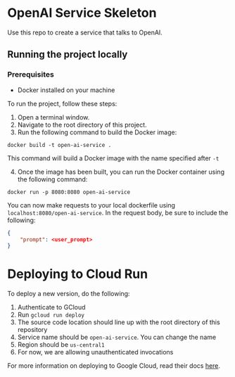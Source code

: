 # OpenAI Service Skeleton
Use this repo to create a service that talks to OpenAI.

## Running the project locally

### Prerequisites
* Docker installed on your machine

To run the project, follow these steps:

1. Open a terminal window.
2. Navigate to the root directory of this project.
3. Run the following command to build the Docker image:
```shell
docker build -t open-ai-service .
```

This command will build a Docker image with the name specified after `-t`

4. Once the image has been built, you can run the Docker container using the following command:
```shell
docker run -p 8080:8080 open-ai-service
```
You can now make requests to your local dockerfile using `localhost:8080/open-ai-service`. In the request body, be sure to include the following:

```json
{
    "prompt": <user_prompt>
}
```

# Deploying to Cloud Run

To deploy a new version, do the following:

1. Authenticate to GCloud
2. Run `gcloud run deploy`
3. The source code location should line up with the root directory of this repository
4. Service name should be `open-ai-service`. You can change the name
5. Region should be `us-central1`
6. For now, we are allowing unauthenticated invocations

For more information on deploying to Google Cloud, read their docs [here](https://cloud.google.com/run/docs/quickstarts/build-and-deploy/deploy-python-service#deploy).